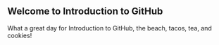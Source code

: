 ## Welcome to Introduction to GitHub

What a great day for Introduction to GitHub, the beach, tacos, tea, and cookies! 
